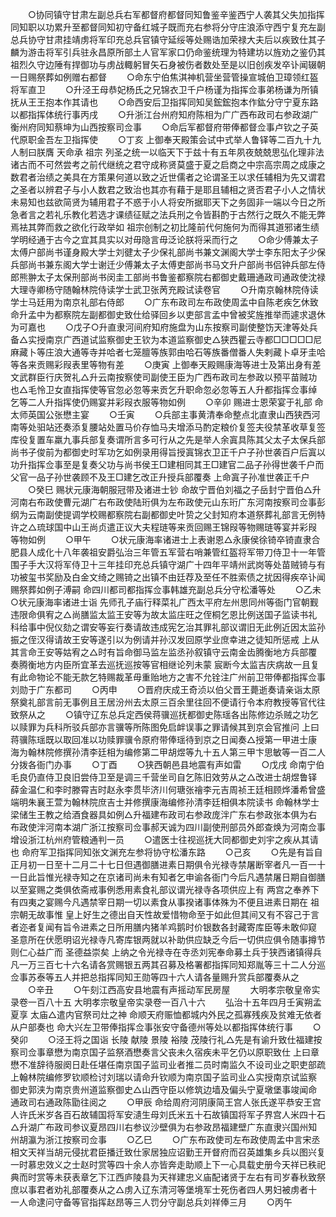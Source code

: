 <!-- { "loadSidebar": true } -->
　　○协同镇守甘肃左副总兵右军都督府都督同知鲁鉴辛鉴西宁人袭其父失加指挥同知职以功累升至都督同知初守备红城子既而充右参将分守庄浪添守西宁复充左副总兵协守甘肃挂靖虏将军印充总兵官镇守延绥等处赐诰加荣禄大夫后以疾致仕其子麟为游击将军引兵驻永昌原所部土人官军家口仍命鉴统理为特建坊以旌劝之鉴仍其祖烈久守边陲有捍御功与虏战輙躬冒矢石身被伤者数处至是以旧创疾发卒讣闻辍朝一日赐祭葬如例赠右都督
　　○命东宁伯焦淇神机营坐营管操宣城伯卫璋领红盔将军直卫
　　○升泾王母恭妃杨氏之兄锦衣卫千户杨谨为指挥佥事弟杨谦为所镇抚从王王抱本作其请也
　　○命西安后卫指挥同知吴鋐鋐抱本作鈜分守宁夏东路以都指挥体统行事丙戌
　　○升浙江台州府知府陈相为广广西布政司右参政湖广衡州府同知蔡坤为山西按察司佥事
　　○命后军都督府带俸都督佥事卢钦之子英代原职金吾左卫指挥使
　　○丁亥  上御奉天殿策会试中式举人鲁铎等二百九十九人制曰朕膺  天命承  祖宗  列圣之统一以临天下于兹十有五年夙夜兢兢思弘化理非法诸古而不可然尝考之前代继统之君守成称贤莫盛于夏之启商之中宗高宗周之成康之数君者治绩之美具在方策果何道以致之近世儒者之论谓圣王以求任辅相为先又谓君之圣者以辨君子与小人数君之致治也其亦有藉于是耶且辅相之贤否君子小人之情状未易知也兹欲简贤为辅用君子不惑于小人将安所据耶天下之务固非一端以今日之所急者言之若礼乐教化若选才课绩征赋之法兵刑之令皆斟酌于古然行之既久不能无弊焉袪其弊而救之欲化行政举如  祖宗创制之初比隆前代何施何为而得其道邪诸生绩学明经通于古今之宜其具实以对毋隐言毋泛论朕将采而行之
　　○命少傅兼太子太傅户部尚书谨身殿大学士刘徤太子少保礼部尚书兼文渊阁大学士李东阳太子少保兵部尚书兼东阁大学士谢迁少傅兼太子太傅吏部尚书马文升户部尚书侣钟兵部左侍郎熊翀太子太保刑部尚书闵圭工部尚书鲁鉴都察院右都御史戴珊通政司通政使沈禄大理寺卿杨守随翰林院侍读学士武卫张苪充殿试读卷官
　　○升南京翰林院侍读学士马廷用为南京礼部右侍郎
　　○广东布政司左布政使周孟中自陈老疾乞休致命升孟中为都察院左副都御史致仕给驿回乡以吏部言孟中曾被奖旌推举而遽求退休为可嘉也
　　○戊子○升直隶河间府知府施盘为山东按察司副使整饬天津等处兵备△实授南京广西道试监察御史王钦为本道监察御史△狭西瞿云寺都□□□□□尼麻藏卜等庄浪大通等寺并哈者七笼膻等族郭由哈石等族番僧番人失剌藏卜卓牙圭哈等各来贡赐彩叚表里等物有差
　　○庚寅  上御奉天殿赐康海等进士及第出身有差文武群臣行庆贺礼△升云南按察使司副使王臣为广西布政司左参政以预平苗贼功也△毛怜卫女直指挥使等官忽必忽等来贡乞升职命忽必忽等五人升都指挥佥事绰乞等二人升指挥使仍赐宴并彩叚衣服等物如例
　　○辛卯  赐进士恩荣宴于礼部  命太师英国公张懋主宴
　　○壬寅
　　○兵部主事黄清奉命整点北直隶山西狭西河南等处驲站还奏添复腰站处置马价存恤马夫增添马酌定粮价复签夫役禁革收草复签库役复置车羸九事兵部复奏谓所言多可行从之先是举人余寘具陈其父太子太保兵部尚书子俊前为都御史时军功乞如例录用得旨授寘锦衣卫正千户子孙世袭百户后寘以功升指挥佥事至是复奏父功与尚书侯王□建相同其王□建官二品子孙得世袭千户而父官一品子孙世袭顾不及王□建乞改正升授兵部覆奏  上命寘子孙准世袭正千户
　　○癸巳  赐状元康海朝服冠带及诸进士钞  命故宁晋伯刘福之子岳封宁晋伯△升河南右布政使曹元湖广右布政使陆珩俱为左布政使元山东珩广东河南按察司佥事彭纲为云南副使提调学校赐都察院右副都御史叶贽之父封知府本道祭葬礼部言无例特许之△琉球国中山王尚贞遣正议大夫程琏等来贡回赐王锦叚等物赐琏等宴并彩叚等物如例
　　○甲午
　　○状元康海率诸进士上表谢恩△永康侯徐锜卒锜直隶合肥县人成化十八年袭祖安爵弘治三年管五军营右哨兼管红盔将军带刀侍卫十一年管围子手大汉将军侍卫十三年挂印充总兵镇守湖广十四年平靖州武岗等处苗贼锜与有功被玺书奖励及白金文绮之赐锜之出镇不由廷荐及至任不胜索债之扰因得疾卒讣闻赐祭葬如例子溥嗣  命四川都司都指挥佥事韩雄充副总兵分守松潘等处
　　○乙未○状元康海率诸进士诣  先师孔子庙行释菜礼广西太平府左州思同州等衙门官朝觐违限命俱宥之△尚膳监太监王安等为故太监庄旺之侄桐乞恩比例送国子监读书礼科给事中倪仪劾之谓安等妄行奏请故违成宪乞治其罪礼部议谓旧无此例近因太监孙振之侄汉得请故王安等遂引以为例请并孙汉发回原学业庶幸进之徒知所惩戒  上从其言命王安等姑宥之△时有旨命御马监左监丞孙叙镇守云南金齿腾衡地方兵部覆奏腾衡地方内臣所宜革去巡抚巡按等官相继论列未蒙  宸断今太监吉庆病故一且复有此命物论不能无款乞特赐裁革毋重贻地方之害不允铨注广州前卫带俸都指挥佥事刘勋于广东都司
　　○丙申
　　○晋府庆成王奇浈以伯父晋王薨逝奏请亲诣太原祭奠礼部言前无事例且王居汾州去太原三百余里往回不便请行令本府教授等官代往致祭从之
　　○镇守辽东总兵定西侯蒋骥巡抚都御史陈瑶各出陈修边杀贼之功乞以赎罪为兵科所驳兵部亦言骥等所陈图免启衅误事之罪请候其到京会官推问  上曰蒋骥陈瑶既以取回准以功赎罪骥令原府带俸瑶待到京之日闻奏△授第一甲进士康海为翰林院修撰孙清李廷相为编修第二甲胡煜等九十五人第三甲卞思敏等一百二人分拨各衙门办事
　　○丁酉
　　○狭西朝邑县地震有声如雷
　　○戊戌  命南宁伯毛良仍直侍卫良旧尝侍卫至是调三千营坐司自乞陈旧效劳从之△改进士胡煜鲁铎薛金温仁和李时滕霄吉时赵永李贯毕济川何瑭张禬李元吉周祯王廷相顾烨潘希曾盛端明朱襄王萱为翰林院庶吉士并修撰康海编修孙清李廷相俱本院读书  命翰林学士梁储生王教之给酒食器具如例△升福建布政司右参政庞泮广东右参政张本俱为右布政使泮河南本湖广浙江按察司佥事郝天诚为四川副使刑部员外郎查焕为河南佥事增设浙江杭州府管粮通判一员
　　○遣医士往视巡抚大同都御史刘宇之疾从其请也  命府军卫指挥同知张文渊充左参将协守松潘东路
　　○己亥
　　○先是有旨自正月初一日至十二月二十七日但遇御膳进素日期俱令光禄寺禁屠断宰者凡一百一十一日此旨惟光禄寺知之在京诸司尚未有知者乞申谕各衙门今后凡遇禁屠日期自御膳以至宴赐之类俱依斋戒事例悉用素食礼部议谓光禄寺各项供应上有  两宫之奉养下有四夷之宴赐今凡遇禁宰日期一切以素食从事揆诸事体殊为不便且进素日期在  祖宗朝无故事惟  皇上好生之德出自天性故爱惜物命至于如此但其间又有不容己于言者迩者复闻有旨令进素之日所用膳内猪羊鸡鹅时价银数各封藏寄库臣等未敢仰窥  圣意所在伏愿明诏光禄寺凡寄库银两就以补助供应缺乏今后一切供应俱令随事撙节则仁心益广而  圣德益崇矣  上纳之令光禄寺在寺丞刘宪奉命募土兵于狭西诸镇得兵凡一万三百七十六名请各赏赐银五两其召募及格署都指挥同知郑胤等三十二人分巡佥事苏泰等五人并把总指挥同知王勋等四十六人请各量赐升赏兵部覆奏从之
　　○辛丑
　　○午刻江西高安县地震有声摇动军民房屋
　　大明孝宗敬皇帝实录卷一百八十五
大明孝宗敬皇帝实录卷一百八十六
　　弘治十五年四月壬寅朔孟夏享  太庙△遣内官祭司灶之神  命顺天府赈恤都城内外民之孤寡残疾及贫难无依者从户部奏也  命大兴左卫带俸指挥佥事张安守备德州等处以都指挥体统行事
　　○癸卯
　　○泾王将之国诣  长陵  献陵  景陵  裕陵  茂陵行礼△先是有谕升致仕福建按察司佥事章懋为南京国子监祭酒懋奏言父丧未久宿疾未平乞仍以原职致仕  上曰章懋不准辞待服阕日赴任堪任南京国子监司业者推二员时南监久不设司业之职吏部疏上翰林院编修罗钦顺检讨刘瑞以请命升钦顺为南京国子监司业△实授南京试监察御史郭浃为南京贵州道监察御史△山西守臣以修筑边墙及偏头宁夏墩堡事竣闻命通政司右通政陈勖往阅之
　　○甲辰  命给周府河阴康简王宫人张氏遂平恭安王宫人许氏米岁各百石故辅国将军安瀢生母刘氏米五十石故镇国将军子界宫人米四十石△升湖广布政司参议夏昂四川右参议沙壁俱为右参政昂福建壁广东直隶兴国州知州胡瀛为浙江按察司佥事
　　○乙巳
　　○广东布政使司左布政使周孟中言宋丞相文天祥当胡元侵扰君臣播迁致仕家居独应诏勤王开督府而召英雄集乡兵以图兴复一时慕忠效义之士赵时赏等四十余人亦皆奔走助顺上下一心具载史册今天祥已秩祀典而时赏等未获表章乞下江西庐陵县为天祥建忠义庙配诸贤于左右有司岁春秋致祭庶以事君者劝礼部覆奏从之△虏入辽东清河等堡境军士死伤者四人男妇被虏者十一人命逮问守备等官指挥赵昂等三人罚分守副总兵刘祥俸三月
　　○丙午
